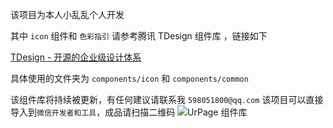 该项目为本人小乱乱个人开发

其中 `icon` 组件和  `色彩指引` 请参考腾讯 TDesign 组件库 ，链接如下

[TDesign - 开源的企业级设计体系]()

具体使用的文件夹为 `components/icon` 和 `components/common`

该组件库将持续被更新，有任何建议请联系我  `598051800@qq.com`
该项目可以直接导入到`微信开发者和工具`，成品请扫描二维码
![UrPage 组件库](https://github.com/user-attachments/assets/78d8dbae-a124-4377-8395-626d25d9f32b)
